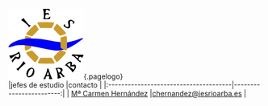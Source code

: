 <!-- TITLE: Jefatura de Estudios -->
![Logo](/uploads/logo.png "Logo"){.pagelogo}	
|jefes de estudio |contacto                |
|:--------------------------------------|------------------------:|
|	[Mª Carmen Hernández](/departamento/lengua-literatura/chernandez)	|chernandez@iesrioarba.es	|